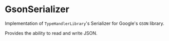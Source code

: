 # GsonSerializer

Implementation of `TypeHandlerLibrary`'s Serializer for Google's `GSON` library.

Provides the ability to read and write JSON.
